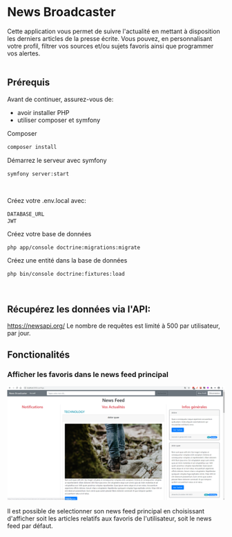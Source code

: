 # News Broadcaster


Cette application vous permet de suivre l'actualité en mettant à disposition les derniers articles de la presse écrite. Vous pouvez, en personnalisant votre profil, filtrer vos sources et/ou sujets favoris ainsi que programmer vos alertes.     
</br>

## Prérequis
Avant de continuer, assurez-vous de:

* avoir installer PHP
* utiliser composer et symfony

Composer
``` bash
composer install
```
Démarrez le serveur avec symfony
``` bash
symfony server:start
```
</br>

Créez votre .env.local avec:
``` env
DATABASE_URL
JWT
```

Créez votre base de données
``` bash 
php app/console doctrine:migrations:migrate
```

Créez une entité dans la base de données
``` bash 
php bin/console doctrine:fixtures:load
```
</br>

## Récupérez les données via l'API: 
https://newsapi.org/
Le nombre de requêtes est limité à 500 par utilisateur, par jour.
</br>

## Fonctionalités

### Afficher les favoris dans le news feed principal

![news](images/screenshot.png "news feed favoris")

Il est possible de selectionner son news feed principal en choisissant d'afficher soit les articles relatifs aux favoris de l'utilisateur, soit le news feed par défaut.


